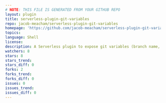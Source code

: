 ```yaml
---
# NOTE: THIS FILE IS GENERATED FROM YOUR GITHUB REPO
layout: plugin
title: serverless-plugin-git-variables
repo: jacob-meacham/serverless-plugin-git-variables
homepage: 'https://github.com/jacob-meacham/serverless-plugin-git-variables'
topics: 
language: Shell
license: 
description: A Serverless plugin to expose git variables (branch name, HEAD description, full commit hash) to your serverless services
watchers: 8
stars: 8
stars_trend: 
stars_diff: 0
forks: 2
forks_trend: 
forks_diff: 0
issues: 0
issues_trend: 
issues_diff: 0
---
```

